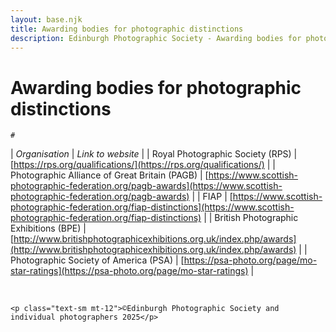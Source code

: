```yaml
---
layout: base.njk
title: Awarding bodies for photographic distinctions
description: Edinburgh Photographic Society - Awarding bodies for photographic distinctions
---
```


<div class="container mx-auto px-4 py-8">
  <div class="prose max-w-3xl mx-auto">
    <h1 class="text-3xl font-bold mb-6">Awarding bodies for photographic distinctions</h1>

    # 

| _Organisation_ | _Link to website_ |
| Royal Photographic Society (RPS) | [https://rps.org/qualifications/](https://rps.org/qualifications/) |
| Photographic Alliance of Great Britain (PAGB) | [https://www.scottish-photographic-federation.org/pagb-awards](https://www.scottish-photographic-federation.org/pagb-awards) |
| FIAP | [https://www.scottish-photographic-federation.org/fiap-distinctions](https://www.scottish-photographic-federation.org/fiap-distinctions) |
| British Photographic Exhibitions (BPE) | [http://www.britishphotographicexhibitions.org.uk/index.php/awards](http://www.britishphotographicexhibitions.org.uk/index.php/awards) |
| Photographic Society of America (PSA) | [https://psa-photo.org/page/mo-star-ratings](https://psa-photo.org/page/mo-star-ratings) |

&nbsp;

    <p class="text-sm mt-12">©Edinburgh Photographic Society and individual photographers 2025</p>
  </div>
</div>